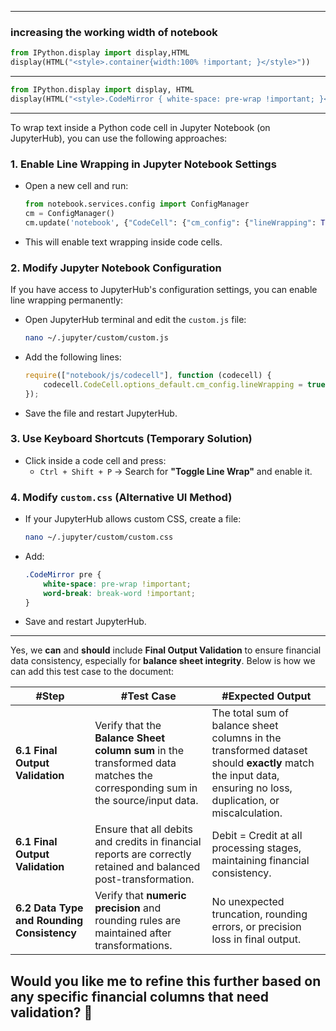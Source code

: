
---
### increasing the working width of notebook

```python
from IPython.display import display,HTML
display(HTML("<style>.container{width:100% !important; }</style>"))

```

---

```python
from IPython.display import display, HTML
display(HTML("<style>.CodeMirror { white-space: pre-wrap !important; }</style>"))
```
---

To wrap text inside a Python code cell in Jupyter Notebook (on JupyterHub), you can use the following approaches:

### 1. **Enable Line Wrapping in Jupyter Notebook Settings**
   - Open a new cell and run:
     ```python
     from notebook.services.config import ConfigManager
     cm = ConfigManager()
     cm.update('notebook', {"CodeCell": {"cm_config": {"lineWrapping": True}}})
     ```
   - This will enable text wrapping inside code cells.

### 2. **Modify Jupyter Notebook Configuration**
   If you have access to JupyterHub's configuration settings, you can enable line wrapping permanently:
   - Open JupyterHub terminal and edit the `custom.js` file:
     ```bash
     nano ~/.jupyter/custom/custom.js
     ```
   - Add the following lines:
     ```js
     require(["notebook/js/codecell"], function (codecell) {
         codecell.CodeCell.options_default.cm_config.lineWrapping = true;
     });
     ```
   - Save the file and restart JupyterHub.

### 3. **Use Keyboard Shortcuts (Temporary Solution)**
   - Click inside a code cell and press:
     - `Ctrl + Shift + P` → Search for **"Toggle Line Wrap"** and enable it.

### 4. **Modify `custom.css` (Alternative UI Method)**
   - If your JupyterHub allows custom CSS, create a file:
     ```bash
     nano ~/.jupyter/custom/custom.css
     ```
   - Add:
     ```css
     .CodeMirror pre {
         white-space: pre-wrap !important;
         word-break: break-word !important;
     }
     ```
   - Save and restart JupyterHub.

---


Yes, we **can** and **should** include **Final Output Validation** to ensure financial data consistency, especially for **balance sheet integrity**. Below is how we can add this test case to the document:

| **#Step** | **#Test Case** | **#Expected Output** |
|-----------|--------------|----------------------|
| **6.1 Final Output Validation** | Verify that the **Balance Sheet column sum** in the transformed data matches the corresponding sum in the source/input data. | The total sum of balance sheet columns in the transformed dataset should **exactly** match the input data, ensuring no loss, duplication, or miscalculation. |
| **6.1 Final Output Validation** | Ensure that all debits and credits in financial reports are correctly retained and balanced post-transformation. | Debit = Credit at all processing stages, maintaining financial consistency. |
| **6.2 Data Type and Rounding Consistency** | Verify that **numeric precision** and rounding rules are maintained after transformations. | No unexpected truncation, rounding errors, or precision loss in final output. |

Would you like me to refine this further based on any **specific financial columns** that need validation? 🚀
---






 